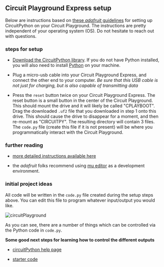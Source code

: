 ## Circuit Playground Express setup


Below are instructions based on [these _adafruit_ guidelines](https://learn.adafruit.com/adafruit-circuit-playground-express/circuitpython-quickstart) for setting up CircuitPython on your Circuit Playground. The instructions are pretty independent of your operating system (OS). Do not hesitate to reach out with questions. 


### steps for setup

+ [Download the CircuitPython library](https://circuitpython.org/board/circuitplayground_express/). If you do not have Python installed, you will also need to install [Python](https://www.python.org/downloads/) on your machine. 

+ Plug a micro-usb cable into your Circuit Playground Express, and connect the other end to your computer. _Be sure that this USB cable is not just for charging, but is also capable of transmitting data_ 


+ Press the `reset` button twice on your Circuit Playground Express. The reset button is a small button in the center of the Circuit Playground. This should mount the drive and it will likely be called "CPLAYBOOT". Drag the downloaded `.uf2` file that you downloaded in step 1 onto this drive. This should cause the drive to disappear for a moment, and then re-mount as "CIRCUITPY". The resulting directory will contain 3 files. The `code.py` file (create this file if it is not present) will be where you programmatically interact with the Circuit Playground. 




### further reading

+ [more detailed instructions available here](https://learn.adafruit.com/welcome-to-circuitpython/installing-circuitpython)

+ the _adafruit_ folks recommend using [mu editor](https://codewith.mu/) as a development environment. 




### initial project ideas

All code will be written in the `code.py` file created during the setup steps above. You can edit this file to program whatever input/output you would like. 


![circuitPlayground](https://cdn-learn.adafruit.com/assets/assets/000/046/973/medium800/circuit_playground_express-labeled.jpg?1507155485)

As you can see, there are a number of things which can be controlled via the Python code in `code.py`. 


**Some good next steps for learning how to control the different outputs**

+ [circuitPython help page](https://learn.adafruit.com/welcome-to-circuitpython/creating-and-editing-code) 

+ [starter code](https://github.com/adafruit/PyCon2019/tree/master/Circuit_Playground_Express_Examples) 



